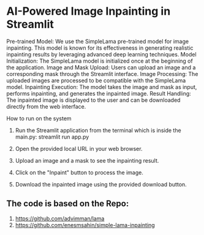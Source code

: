 # AI-Powered Image Inpainting in Streamlit

Pre-trained Model: We use the SimpleLama pre-trained model for image inpainting. This model is known for its effectiveness in generating realistic inpainting results by leveraging advanced deep learning techniques.
Model Initialization: The SimpleLama model is initialized once at the beginning of the application.
Image and Mask Upload: Users can upload an image and a corresponding mask through the Streamlit interface.
Image Processing: The uploaded images are processed to be compatible with the SimpleLama model.
Inpainting Execution: The model takes the image and mask as input, performs inpainting, and generates the inpainted image.
Result Handling: The inpainted image is displayed to the user and can be downloaded directly from the web interface.



How to run on the system

1. Run the Streamlit application from the terminal which is inside the main.py: streamlit run app.py

2. Open the provided local URL in your web browser.

3. Upload an image and a mask to see the inpainting result.

4. Click on the "Inpaint" button to process the image.

5. Download the inpainted image using the provided download button.



## The code is based on the Repo:

1. https://github.com/advimman/lama
2.  https://github.com/enesmsahin/simple-lama-inpainting
